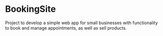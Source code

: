 # BookingSite
Project to develop a simple web app for small businesses with functionality to book and manage appointments, as well as sell products.

